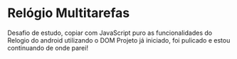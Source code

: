 # Relógio Multitarefas
 Desafio de estudo, copiar com JavaScript puro as funcionalidades do Relogio do android utilizando o DOM
 Projeto já iniciado, foi pulicado e estou continuando de onde parei!
